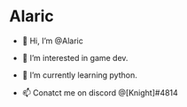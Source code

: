 # Alaric

- 👋 Hi, I’m @Alaric
- 👀 I’m interested in game dev.
- 🌱 I’m currently learning python.

- 📫 Conatct me on discord @[Knight]#4814

